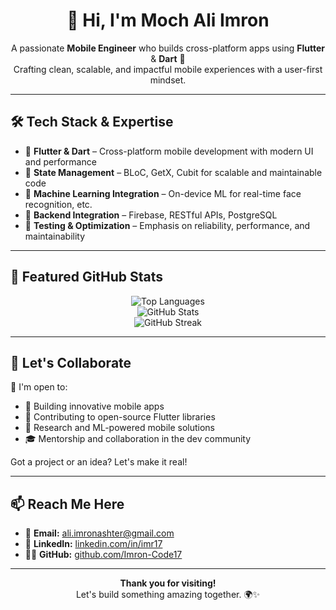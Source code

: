 <h1 align="center">👋 Hi, I'm Moch Ali Imron</h1>

<p align="center">
  A passionate <strong>Mobile Engineer</strong> who builds cross-platform apps using <strong>Flutter</strong> & <strong>Dart</strong> 🚀<br>
  Crafting clean, scalable, and impactful mobile experiences with a user-first mindset.
</p>

---

## 🛠 Tech Stack & Expertise

- 📱 **Flutter & Dart** – Cross-platform mobile development with modern UI and performance  
- 🎯 **State Management** – BLoC, GetX, Cubit for scalable and maintainable code  
- 🤖 **Machine Learning Integration** – On-device ML for real-time face recognition, etc.  
- 🔗 **Backend Integration** – Firebase, RESTful APIs, PostgreSQL  
- 🧪 **Testing & Optimization** – Emphasis on reliability, performance, and maintainability  

---

## 🌟 Featured GitHub Stats

<p align="center">
  <img src="https://github-readme-stats.vercel.app/api/top-langs/?username=Imron-Code17&layout=compact&theme=radical" alt="Top Languages" />
  <br>
  <img src="https://github-readme-stats.vercel.app/api?username=Imron-Code17&show_icons=true&theme=radical&hide_border=true" alt="GitHub Stats" />
  <br>
  <img src="https://github-readme-streak-stats.herokuapp.com/?user=Imron-Code17&theme=radical" alt="GitHub Streak" />
</p>

---

## 🤝 Let's Collaborate

🚀 I'm open to:

- 📲 Building innovative mobile apps  
- 🧩 Contributing to open-source Flutter libraries  
- 🧠 Research and ML-powered mobile solutions  
- 🎓 Mentorship and collaboration in the dev community  

Got a project or an idea? Let's make it real!

---

## 📫 Reach Me Here

- 📧 **Email:** [ali.imronashter@gmail.com](mailto:ali.imronashter@gmail.com)  
- 💼 **LinkedIn:** [linkedin.com/in/imr17](https://www.linkedin.com/in/imr17)  
- 🧑‍💻 **GitHub:** [github.com/Imron-Code17](https://github.com/Imron-Code17)

---

<p align="center">
  <strong>Thank you for visiting!</strong><br>
  Let's build something amazing together. 🌍✨
</p>
